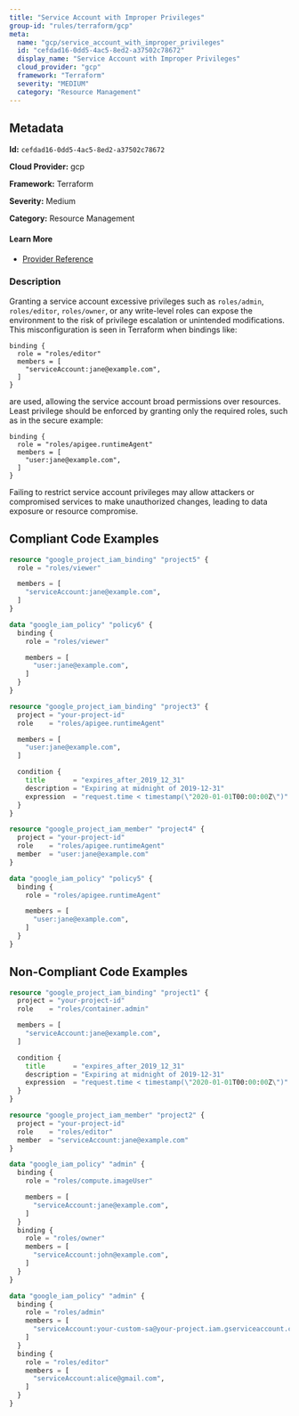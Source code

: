 ```yaml
---
title: "Service Account with Improper Privileges"
group-id: "rules/terraform/gcp"
meta:
  name: "gcp/service_account_with_improper_privileges"
  id: "cefdad16-0dd5-4ac5-8ed2-a37502c78672"
  display_name: "Service Account with Improper Privileges"
  cloud_provider: "gcp"
  framework: "Terraform"
  severity: "MEDIUM"
  category: "Resource Management"
---
```

## Metadata

**Id:** `cefdad16-0dd5-4ac5-8ed2-a37502c78672`

**Cloud Provider:** gcp

**Framework:** Terraform

**Severity:** Medium

**Category:** Resource Management

#### Learn More

 - [Provider Reference](https://registry.terraform.io/providers/hashicorp/google/latest/docs/data-sources/iam_policy#role)

### Description

 Granting a service account excessive privileges such as `roles/admin`, `roles/editor`, `roles/owner`, or any write-level roles can expose the environment to the risk of privilege escalation or unintended modifications. This misconfiguration is seen in Terraform when bindings like:

```
binding {
  role = "roles/editor"
  members = [
    "serviceAccount:jane@example.com",
  ]
}
```

are used, allowing the service account broad permissions over resources. Least privilege should be enforced by granting only the required roles, such as in the secure example:

```
binding {
  role = "roles/apigee.runtimeAgent"
  members = [
    "user:jane@example.com",
  ]
}
```

Failing to restrict service account privileges may allow attackers or compromised services to make unauthorized changes, leading to data exposure or resource compromise.


## Compliant Code Examples
```terraform
resource "google_project_iam_binding" "project5" {
  role = "roles/viewer"

  members = [
    "serviceAccount:jane@example.com",
  ]
}

data "google_iam_policy" "policy6" {
  binding {
    role = "roles/viewer"

    members = [
      "user:jane@example.com",
    ]
  }
}

```

```terraform
resource "google_project_iam_binding" "project3" {
  project = "your-project-id"
  role    = "roles/apigee.runtimeAgent"

  members = [
    "user:jane@example.com",
  ]

  condition {
    title       = "expires_after_2019_12_31"
    description = "Expiring at midnight of 2019-12-31"
    expression  = "request.time < timestamp(\"2020-01-01T00:00:00Z\")"
  }
}

resource "google_project_iam_member" "project4" {
  project = "your-project-id"
  role    = "roles/apigee.runtimeAgent"
  member  = "user:jane@example.com"
}

```

```terraform
data "google_iam_policy" "policy5" {
  binding {
    role = "roles/apigee.runtimeAgent"

    members = [
      "user:jane@example.com",
    ]
  }
}

```
## Non-Compliant Code Examples
```terraform
resource "google_project_iam_binding" "project1" {
  project = "your-project-id"
  role    = "roles/container.admin"

  members = [
    "serviceAccount:jane@example.com",
  ]

  condition {
    title       = "expires_after_2019_12_31"
    description = "Expiring at midnight of 2019-12-31"
    expression  = "request.time < timestamp(\"2020-01-01T00:00:00Z\")"
  }
}

resource "google_project_iam_member" "project2" {
  project = "your-project-id"
  role    = "roles/editor"
  member  = "serviceAccount:jane@example.com"
}

```

```terraform
data "google_iam_policy" "admin" {
  binding {
    role = "roles/compute.imageUser"

    members = [
      "serviceAccount:jane@example.com",
    ]
  }
  binding {
    role = "roles/owner"
    members = [
      "serviceAccount:john@example.com",
    ]
  }
}

```

```terraform
data "google_iam_policy" "admin" {
  binding {
    role = "roles/admin"
    members = [
      "serviceAccount:your-custom-sa@your-project.iam.gserviceaccount.com",
    ]
  }
  binding {
    role = "roles/editor"
    members = [
      "serviceAccount:alice@gmail.com",
    ]
  }
}

```